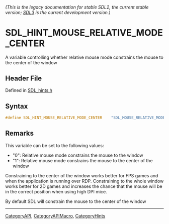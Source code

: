 ###### (This is the legacy documentation for stable SDL2, the current stable version; [SDL3](https://wiki.libsdl.org/SDL3/) is the current development version.)
# SDL_HINT_MOUSE_RELATIVE_MODE_CENTER

A variable controlling whether relative mouse mode constrains the mouse to the center of the window

## Header File

Defined in [SDL_hints.h](https://github.com/libsdl-org/SDL/blob/SDL2/include/SDL_hints.h)

## Syntax

```c
#define SDL_HINT_MOUSE_RELATIVE_MODE_CENTER    "SDL_MOUSE_RELATIVE_MODE_CENTER"
```

## Remarks

This variable can be set to the following values:

- "0": Relative mouse mode constrains the mouse to the window
- "1": Relative mouse mode constrains the mouse to the center of the window

Constraining to the center of the window works better for FPS games and
when the application is running over RDP. Constraining to the whole window
works better for 2D games and increases the chance that the mouse will be
in the correct position when using high DPI mice.

By default SDL will constrain the mouse to the center of the window

----
[CategoryAPI](CategoryAPI), [CategoryAPIMacro](CategoryAPIMacro), [CategoryHints](CategoryHints)

